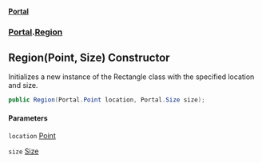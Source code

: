 #### [Portal](index.md 'index')
### [Portal](Portal.md 'Portal').[Region](Region.md 'Portal.Region')

## Region(Point, Size) Constructor

Initializes a new instance of the Rectangle class with the specified location and size.

```csharp
public Region(Portal.Point location, Portal.Size size);
```
#### Parameters

<a name='Portal.Region.Region(Portal.Point,Portal.Size).location'></a>

`location` [Point](Point.md 'Portal.Point')

<a name='Portal.Region.Region(Portal.Point,Portal.Size).size'></a>

`size` [Size](Size.md 'Portal.Size')